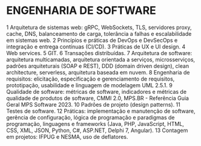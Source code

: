 # ENGENHARIA DE SOFTWARE

1 Arquitetura de sistemas web: gRPC, WebSockets, TLS, servidores proxy, cache, DNS, balanceamento de carga, tolerância a falhas e escalabilidade em sistemas web.
2 Princípios e práticas de DevOps e DevSecOps e integração e entrega contínuas (CI/CD).
3 Práticas de UX e UI design.
4 Web services.
5 GIT.
6 Transações distribuídas.
7 Arquitetura de software: arquitetura multicamadas, arquitetura orientada a serviços, microsserviços, padrões arquiteturais (SOAP e REST), DDD (domain driven design), clean architecture, serverless, arquitetura baseada em nuvem.
8 Engenharia de requisitos: elicitação, especificação e gerenciamento de requisitos, prototipação, usabilidade e linguagem de modelagem UML 2.5.1.
9 Qualidade de software: métricas de software, indicadores e métricas de qualidade de produtos de software, CMMI 2.0, MPS.BR - Referência Guia Geral MPS Software 2023.
10 Padrões de projeto (design patterns).
11 Testes de software.
12 Práticas: implementação e manutenção de software, gerência de configuração, lógica de programação e paradigmas de programação, linguagens e frameworks (Java, PHP, JavaScript, HTML, CSS, XML, JSON, Python, C#, ASP.NET, Delphi 7, Angular).
13 Contagem em projetos: IFPUG e NESMA, uso de deflatores.
